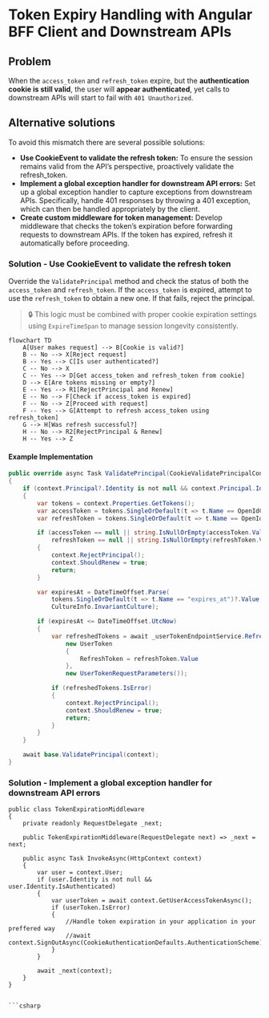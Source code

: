 # Token Expiry Handling with Angular BFF Client and Downstream APIs


## Problem

When the `access_token` and `refresh_token` expire, but the **authentication cookie is still valid**, the user will **appear authenticated**, yet calls to downstream APIs will start to fail with `401 Unauthorized`.


## Alternative solutions

To avoid this mismatch there are several possible solutions: 

- **Use CookieEvent to validate the refresh token:** To ensure the session remains valid from the API’s perspective, proactively validate the refresh_token.
- **Implement a global exception handler for downstream API errors:** Set up a global exception handler to capture exceptions from downstream APIs. Specifically, handle 401 responses by throwing a 401 exception, which can then be handled appropriately by the client.
- **Create custom middleware for token management:** Develop middleware that checks the token’s expiration before forwarding requests to downstream APIs. If the token has expired, refresh it automatically before proceeding.
 
### Solution - Use CookieEvent to validate the refresh token

Override the `ValidatePrincipal` method and check the status of both the `access_token` and `refresh_token`. If the `access_token` is expired, attempt to use the `refresh_token` to obtain a new one. If that fails, reject the principal.

> 🔒 This logic must be combined with proper cookie expiration settings using `ExpireTimeSpan` to manage session longevity consistently.

```mermaid
flowchart TD
    A[User makes request] --> B[Cookie is valid?]
    B -- No --> X[Reject request]
    B -- Yes --> C[Is user authenticated?]
    C -- No --> X
    C -- Yes --> D[Get access_token and refresh_token from cookie]
    D --> E[Are tokens missing or empty?]
    E -- Yes --> R1[RejectPrincipal and Renew]
    E -- No --> F[Check if access_token is expired]
    F -- No --> Z[Proceed with request]
    F -- Yes --> G[Attempt to refresh access_token using refresh_token]
    G --> H[Was refresh successful?]
    H -- No --> R2[RejectPrincipal & Renew]
    H -- Yes --> Z

```

#### Example Implementation

```csharp
public override async Task ValidatePrincipal(CookieValidatePrincipalContext context)
{
    if (context.Principal?.Identity is not null && context.Principal.Identity.IsAuthenticated)
    {
        var tokens = context.Properties.GetTokens();
        var accessToken = tokens.SingleOrDefault(t => t.Name == OpenIdConnectParameterNames.AccessToken);
        var refreshToken = tokens.SingleOrDefault(t => t.Name == OpenIdConnectParameterNames.RefreshToken);

        if (accessToken == null || string.IsNullOrEmpty(accessToken.Value) ||
            refreshToken == null || string.IsNullOrEmpty(refreshToken.Value))
        {
            context.RejectPrincipal();
            context.ShouldRenew = true;
            return;
        }

        var expiresAt = DateTimeOffset.Parse(
            tokens.SingleOrDefault(t => t.Name == "expires_at")?.Value ?? string.Empty,
            CultureInfo.InvariantCulture);

        if (expiresAt <= DateTimeOffset.UtcNow)
        {
            var refreshedTokens = await _userTokenEndpointService.RefreshAccessTokenAsync(
                new UserToken
                {
                    RefreshToken = refreshToken.Value
                },
                new UserTokenRequestParameters());

            if (refreshedTokens.IsError)
            {
                context.RejectPrincipal();
                context.ShouldRenew = true;
                return;
            }
        }
    }

    await base.ValidatePrincipal(context);
}
```

### Solution - Implement a global exception handler for downstream API errors

```
public class TokenExpirationMiddleware
{
    private readonly RequestDelegate _next;

    public TokenExpirationMiddleware(RequestDelegate next) => _next = next;

    public async Task InvokeAsync(HttpContext context)
    {
        var user = context.User;
        if (user.Identity is not null && user.Identity.IsAuthenticated)
        {
            var userToken = await context.GetUserAccessTokenAsync();
            if (userToken.IsError)
            {
                //Handle token expiration in your application in your preffered way
                //await context.SignOutAsync(CookieAuthenticationDefaults.AuthenticationScheme);
            }
        }

        await _next(context);
    }
}


```csharp
